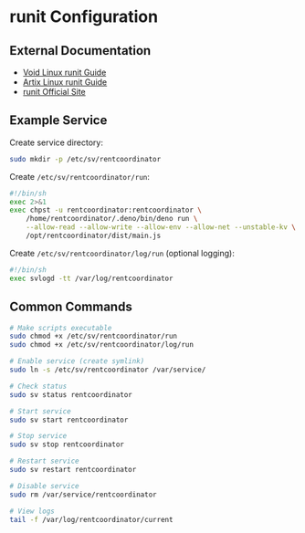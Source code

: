 # runit Configuration

## External Documentation

- [Void Linux runit Guide](https://docs.voidlinux.org/config/services/index.html)
- [Artix Linux runit Guide](https://wiki.artixlinux.org/Main/Runit)
- [runit Official Site](http://smarden.org/runit/)

## Example Service

Create service directory:
```bash
sudo mkdir -p /etc/sv/rentcoordinator
```

Create `/etc/sv/rentcoordinator/run`:
```bash
#!/bin/sh
exec 2>&1
exec chpst -u rentcoordinator:rentcoordinator \
    /home/rentcoordinator/.deno/bin/deno run \
    --allow-read --allow-write --allow-env --allow-net --unstable-kv \
    /opt/rentcoordinator/dist/main.js
```

Create `/etc/sv/rentcoordinator/log/run` (optional logging):
```bash
#!/bin/sh
exec svlogd -tt /var/log/rentcoordinator
```

## Common Commands

```bash
# Make scripts executable
sudo chmod +x /etc/sv/rentcoordinator/run
sudo chmod +x /etc/sv/rentcoordinator/log/run

# Enable service (create symlink)
sudo ln -s /etc/sv/rentcoordinator /var/service/

# Check status
sudo sv status rentcoordinator

# Start service
sudo sv start rentcoordinator

# Stop service
sudo sv stop rentcoordinator

# Restart service
sudo sv restart rentcoordinator

# Disable service
sudo rm /var/service/rentcoordinator

# View logs
tail -f /var/log/rentcoordinator/current
```